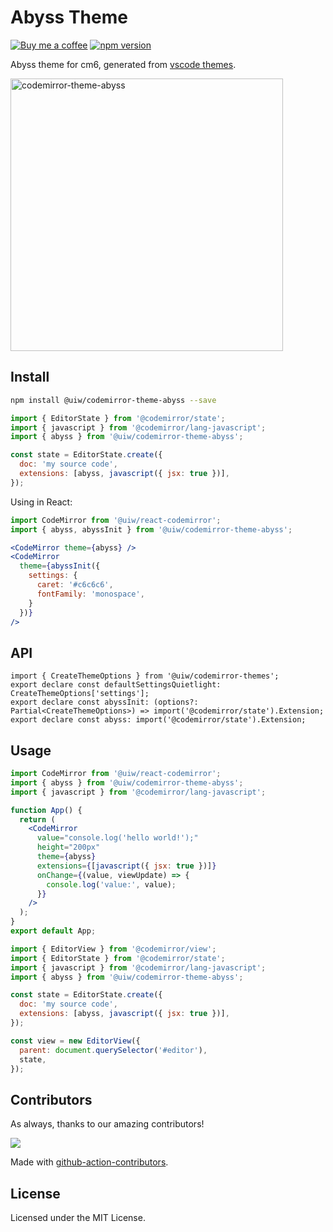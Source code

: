 <!--rehype:ignore:start-->

# Abyss Theme

<!--rehype:ignore:end-->

[![Buy me a coffee](https://img.shields.io/badge/Buy%20me%20a%20coffee-048754?logo=buymeacoffee)](https://jaywcjlove.github.io/#/sponsor)
[![npm version](https://img.shields.io/npm/v/@uiw/codemirror-theme-abyss.svg)](https://www.npmjs.com/package/@uiw/codemirror-theme-abyss)

Abyss theme for cm6, generated from [vscode themes](https://github.com/microsoft/vscode/blob/main/extensions/theme-abyss/themes/abyss-color-theme.json).

<a href="https://uiwjs.github.io/react-codemirror/#/theme/data/abyss">
  <img width="436" alt="codemirror-theme-abyss" src="https://github.com/uiwjs/react-codemirror/assets/1680273/b1b59053-d370-485e-9dcc-2987b39197a1">
</a>

## Install

```bash
npm install @uiw/codemirror-theme-abyss --save
```

```js
import { EditorState } from '@codemirror/state';
import { javascript } from '@codemirror/lang-javascript';
import { abyss } from '@uiw/codemirror-theme-abyss';

const state = EditorState.create({
  doc: 'my source code',
  extensions: [abyss, javascript({ jsx: true })],
});
```

Using in React:

```jsx
import CodeMirror from '@uiw/react-codemirror';
import { abyss, abyssInit } from '@uiw/codemirror-theme-abyss';

<CodeMirror theme={abyss} />
<CodeMirror
  theme={abyssInit({
    settings: {
      caret: '#c6c6c6',
      fontFamily: 'monospace',
    }
  })}
/>
```

## API

```tsx
import { CreateThemeOptions } from '@uiw/codemirror-themes';
export declare const defaultSettingsQuietlight: CreateThemeOptions['settings'];
export declare const abyssInit: (options?: Partial<CreateThemeOptions>) => import('@codemirror/state').Extension;
export declare const abyss: import('@codemirror/state').Extension;
```

## Usage

```jsx
import CodeMirror from '@uiw/react-codemirror';
import { abyss } from '@uiw/codemirror-theme-abyss';
import { javascript } from '@codemirror/lang-javascript';

function App() {
  return (
    <CodeMirror
      value="console.log('hello world!');"
      height="200px"
      theme={abyss}
      extensions={[javascript({ jsx: true })]}
      onChange={(value, viewUpdate) => {
        console.log('value:', value);
      }}
    />
  );
}
export default App;
```

```js
import { EditorView } from '@codemirror/view';
import { EditorState } from '@codemirror/state';
import { javascript } from '@codemirror/lang-javascript';
import { abyss } from '@uiw/codemirror-theme-abyss';

const state = EditorState.create({
  doc: 'my source code',
  extensions: [abyss, javascript({ jsx: true })],
});

const view = new EditorView({
  parent: document.querySelector('#editor'),
  state,
});
```

## Contributors

As always, thanks to our amazing contributors!

<a href="https://github.com/uiwjs/react-codemirror/graphs/contributors">
  <img src="https://uiwjs.github.io/react-codemirror/CONTRIBUTORS.svg" />
</a>

Made with [github-action-contributors](https://github.com/jaywcjlove/github-action-contributors).

## License

Licensed under the MIT License.
